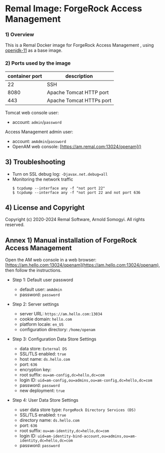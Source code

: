 # Remal Image: ForgeRock Access Management

### 1) Overview
This is a Remal Docker image for ForgeRock Access Management , using [openjdk-11](../../java/openjdk-11) as a base image.

### 2) Ports used by the image

| container port | description              |
|----------------|--------------------------|
| 22             | SSH                      |
| 8080           | Apache Tomcat HTTP port  |
| 443            | Apache Tomcat HTTPs port |

Tomcat web console user:
* account: `admin`/`password`

Access Management admin user:
* account: `amAdmin`/`password`
* OpenAM web console: [https://am.remal.com:13024/openam]()

## 3) Troubleshooting
* Turn on SSL debug log: `-Djavax.net.debug=all`
* Monitoring the network traffic
    ~~~~
    $ tcpdump --interface any -f "not port 22"
    $ tcpdump --interface any -f "not port 22 and not port 636
    ~~~~

## 4) License and Copyright
Copyright (c) 2020-2024 Remal Software, Arnold Somogyi. All rights reserved.

## Annex 1) Manual installation of ForgeRock Access Management
Open the AM web console in a web browser: [https://am.hello.com:13024/openam](https://am.hello.com:13024/openam), then follow the instructions.

* Step 1: Default user password
  * default user: `amAdmin`
  * password: `password`


* Step 2: Server settings
  * server URL: `https://am.hello.com:13034`
  * cookie domain: `hello.com`
  * platform locale: `en_US`
  * configuration directory: `/home/openam`


* Step 3: Configuration Data Store Settings
  * data store: `External DS`
  * SSL/TLS enabled: `true`
  * host name: `ds.hello.com`
  * port: `636`
  * encryption key:
  * root suffix: `ou=am-config,dc=hello,dc=com`
  * login ID: `uid=am-config,ou=admins,ou=am-config,dc=hello,dc=com`
  * password: `password`
  * new deployment: `true`


* Step 4: User Data Store Settings
  * user data store type: `ForgeRock Directory Services (DS)`
  * SSL/TLS enabled: `true`
  * directory name: `ds.hello.com`
  * port: `636`
  * root suffix: `ou=am-identity,dc=hello,dc=com`
  * login ID: `uid=am-identity-bind-account,ou=admins,ou=am-identity,dc=hello,dc=com`
  * password: `password`
